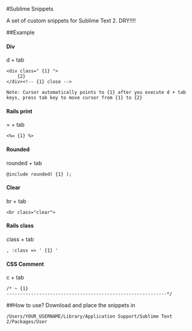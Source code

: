 #Sublime Snippets

A set of custom snippets for Sublime Text 2. DRY!!!!


##Example


#### Div
d + tab
	
	<div class=" {1} ">
		{2}
	</div><!-- {1} close -->
	
	Note: Cursor automatically points to {1} after you execute d + tab keys, press tab key to move cursor from {1} to {2}

#### Rails print
= + tab

	<%= {1} %>

#### Rounded 
rounded + tab

	@include rounded( {1} );

#### Clear
br + tab
	
	<br class="clear">


#### Rails class
class + tab
	
	, :class => ' {1} '

#### CSS Comment
c + tab

	/* ~ {1}
	-----------------------------------------------------------*/
	
##How to use?
Download and place the snippets in
	
	/Users/YOUR_USERNAME/Library/Application Support/Sublime Text 2/Packages/User




